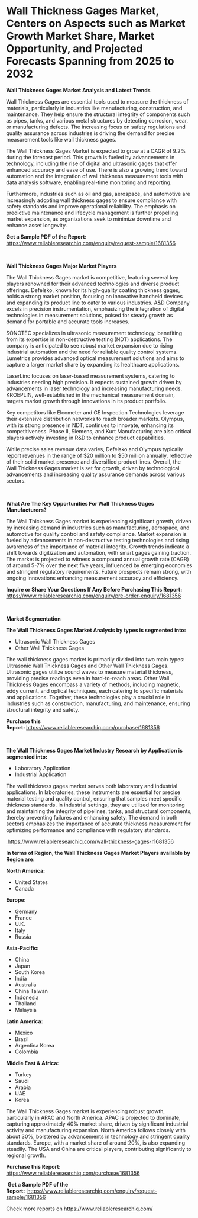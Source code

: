 <p><h1>Wall Thickness Gages Market, Centers on Aspects such as Market Growth Market Share, Market Opportunity, and Projected Forecasts Spanning from 2025 to 2032</h1></p><p><strong>Wall Thickness Gages Market Analysis and Latest Trends</strong></p>
<p><p>Wall Thickness Gages are essential tools used to measure the thickness of materials, particularly in industries like manufacturing, construction, and maintenance. They help ensure the structural integrity of components such as pipes, tanks, and various metal structures by detecting corrosion, wear, or manufacturing defects. The increasing focus on safety regulations and quality assurance across industries is driving the demand for precise measurement tools like wall thickness gages.</p><p>The Wall Thickness Gages Market is expected to grow at a CAGR of 9.2% during the forecast period. This growth is fueled by advancements in technology, including the rise of digital and ultrasonic gages that offer enhanced accuracy and ease of use. There is also a growing trend toward automation and the integration of wall thickness measurement tools with data analysis software, enabling real-time monitoring and reporting.</p><p>Furthermore, industries such as oil and gas, aerospace, and automotive are increasingly adopting wall thickness gages to ensure compliance with safety standards and improve operational reliability. The emphasis on predictive maintenance and lifecycle management is further propelling market expansion, as organizations seek to minimize downtime and enhance asset longevity.</p></p>
<p><strong>Get a Sample PDF of the Report:&nbsp;</strong> <a href="https://www.reliableresearchiq.com/enquiry/request-sample/1681356?utm_campaign=2247&utm_medium=2&utm_source=Github&utm_content=ia&utm_term=24032025&utm_id=wall-thickness-gages">https://www.reliableresearchiq.com/enquiry/request-sample/1681356</a></p>
<p>&nbsp;</p>
<p><strong>Wall Thickness Gages Major Market Players</strong></p>
<p><p>The Wall Thickness Gages market is competitive, featuring several key players renowned for their advanced technologies and diverse product offerings. Defelsko, known for its high-quality coating thickness gages, holds a strong market position, focusing on innovative handheld devices and expanding its product line to cater to various industries. A&D Company excels in precision instrumentation, emphasizing the integration of digital technologies in measurement solutions, poised for steady growth as demand for portable and accurate tools increases.</p><p>SONOTEC specializes in ultrasonic measurement technology, benefiting from its expertise in non-destructive testing (NDT) applications. The company is anticipated to see robust market expansion due to rising industrial automation and the need for reliable quality control systems. Lumetrics provides advanced optical measurement solutions and aims to capture a larger market share by expanding its healthcare applications.</p><p>LaserLinc focuses on laser-based measurement systems, catering to industries needing high precision. It expects sustained growth driven by advancements in laser technology and increasing manufacturing needs. KROEPLIN, well-established in the mechanical measurement domain, targets market growth through innovations in its product portfolio.</p><p>Key competitors like Elcometer and GE Inspection Technologies leverage their extensive distribution networks to reach broader markets. Olympus, with its strong presence in NDT, continues to innovate, enhancing its competitiveness. Phase II, Siemens, and Kurt Manufacturing are also critical players actively investing in R&D to enhance product capabilities.</p><p>While precise sales revenue data varies, Defelsko and Olympus typically report revenues in the range of $20 million to $50 million annually, reflective of their solid market presence and diversified product lines. Overall, the Wall Thickness Gages market is set for growth, driven by technological advancements and increasing quality assurance demands across various sectors.</p></p>
<p>&nbsp;</p>
<p><strong>What Are The Key Opportunities For Wall Thickness Gages Manufacturers?</strong></p>
<p><p>The Wall Thickness Gages market is experiencing significant growth, driven by increasing demand in industries such as manufacturing, aerospace, and automotive for quality control and safety compliance. Market expansion is fueled by advancements in non-destructive testing technologies and rising awareness of the importance of material integrity. Growth trends indicate a shift towards digitization and automation, with smart gages gaining traction. The market is projected to witness a compound annual growth rate (CAGR) of around 5-7% over the next five years, influenced by emerging economies and stringent regulatory requirements. Future prospects remain strong, with ongoing innovations enhancing measurement accuracy and efficiency.</p></p>
<p><strong>Inquire or Share Your Questions If Any Before Purchasing This Report:</strong> <a href="https://www.reliableresearchiq.com/enquiry/pre-order-enquiry/1681356?utm_campaign=2247&utm_medium=2&utm_source=Github&utm_content=ia&utm_term=24032025&utm_id=wall-thickness-gages">https://www.reliableresearchiq.com/enquiry/pre-order-enquiry/1681356</a></p>
<p>&nbsp;</p>
<p><strong>Market Segmentation</strong></p>
<p><strong>The Wall Thickness Gages Market Analysis by types is segmented into:</strong></p>
<p><ul><li>Ultrasonic Wall Thickness Gages</li><li>Other Wall Thickness Gages</li></ul></p>
<p><p>The wall thickness gages market is primarily divided into two main types: Ultrasonic Wall Thickness Gages and Other Wall Thickness Gages. Ultrasonic gages utilize sound waves to measure material thickness, providing precise readings even in hard-to-reach areas. Other Wall Thickness Gages encompass a variety of methods, including magnetic, eddy current, and optical techniques, each catering to specific materials and applications. Together, these technologies play a crucial role in industries such as construction, manufacturing, and maintenance, ensuring structural integrity and safety.</p></p>
<p><strong>Purchase this Report:&nbsp;</strong><a href="https://www.reliableresearchiq.com/purchase/1681356?utm_campaign=2247&utm_medium=2&utm_source=Github&utm_content=ia&utm_term=24032025&utm_id=wall-thickness-gages">https://www.reliableresearchiq.com/purchase/1681356</a></p>
<p>&nbsp;</p>
<p><strong>The Wall Thickness Gages Market Industry Research by Application is segmented into:</strong></p>
<p><ul><li>Laboratory Application</li><li>Industrial Application</li></ul></p>
<p><p>The wall thickness gages market serves both laboratory and industrial applications. In laboratories, these instruments are essential for precise material testing and quality control, ensuring that samples meet specific thickness standards. In industrial settings, they are utilized for monitoring and maintaining the integrity of pipelines, tanks, and structural components, thereby preventing failures and enhancing safety. The demand in both sectors emphasizes the importance of accurate thickness measurement for optimizing performance and compliance with regulatory standards.</p></p>
<p><a href="https://www.reliableresearchiq.com/wall-thickness-gages-r1681356?utm_campaign=2247&utm_medium=2&utm_source=Github&utm_content=ia&utm_term=24032025&utm_id=wall-thickness-gages">&nbsp;https://www.reliableresearchiq.com/wall-thickness-gages-r1681356</a></p>
<p><strong>In terms of Region, the Wall Thickness Gages Market Players available by Region are:</strong></p>
<p>
    <p> <strong> North America: </strong>
        <ul>
            <li>United States</li>
            <li>Canada</li>
        </ul>
        </p> 
    <p> <strong> Europe: </strong>
        <ul>
            <li>Germany</li>
            <li>France</li>
            <li>U.K.</li>
            <li>Italy</li>
            <li>Russia</li>
        </ul>
        </p> 
    <p> <strong> Asia-Pacific: </strong>
        <ul>
            <li>China</li>
            <li>Japan</li>
            <li>South Korea</li>
            <li>India</li>
            <li>Australia</li>
            <li>China Taiwan</li>
            <li>Indonesia</li>
            <li>Thailand</li>
            <li>Malaysia</li>
        </ul>
        </p> 
    <p> <strong> Latin America: </strong>
        <ul>
            <li>Mexico</li>
            <li>Brazil</li>
            <li>Argentina Korea</li>
            <li>Colombia</li>
        </ul>
        </p> 
    <p> <strong> Middle East & Africa: </strong>
        <ul>
            <li>Turkey</li>
            <li>Saudi</li>
            <li>Arabia</li>
            <li>UAE</li>
            <li>Korea</li>
        </ul>
    </p>
    </p>
<p><p>The Wall Thickness Gages market is experiencing robust growth, particularly in APAC and North America. APAC is projected to dominate, capturing approximately 40% market share, driven by significant industrial activity and manufacturing expansion. North America follows closely with about 30%, bolstered by advancements in technology and stringent quality standards. Europe, with a market share of around 20%, is also expanding steadily. The USA and China are critical players, contributing significantly to regional growth.</p></p>
<p><strong>Purchase this Report: </strong><a href="https://www.reliableresearchiq.com/purchase/1681356?utm_campaign=2247&utm_medium=2&utm_source=Github&utm_content=ia&utm_term=24032025&utm_id=wall-thickness-gages">https://www.reliableresearchiq.com/purchase/1681356</a></p>
<p>&nbsp;<strong>Get a Sample PDF of the Report:&nbsp;&nbsp;</strong><a href="https://www.reliableresearchiq.com/enquiry/request-sample/1681356?utm_campaign=2247&utm_medium=2&utm_source=Github&utm_content=ia&utm_term=24032025&utm_id=wall-thickness-gages">https://www.reliableresearchiq.com/enquiry/request-sample/1681356</a></p>
<p><strong></strong></p>
<p>Check more reports on <a href="https://www.reliableresearchiq.com/?utm_campaign=2247&utm_medium=2&utm_source=Github&utm_content=ia&utm_term=24032025&utm_id=wall-thickness-gages">https://www.reliableresearchiq.com/</a></p>